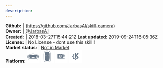 ```yaml
---
description: 
---
```





**Github:** | (https://github.com/JarbasAl/skill-camera)  
**Owner:** | [@JarbasAl](https://github.com/JarbasAl)  
**Created:** | 2018-03-27T15:44:21Z  **Last updated:** 2019-09-24T16:05:36Z  
**License:** | No License - dont use this skill !  
**Market status:** | [Not in Market](https://market.mycroft.ai/skill/)  
**Platform:**   ![](.gitbook/assets/mark-1-icon.png)  ![](.gitbook/assets/mark-2-icon.png)  ![](.gitbook/assets/picroft-icon.png)  ![](.gitbook/assets/kde.png)   
